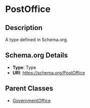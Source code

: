# PostOffice

## Description
A type defined in Schema.org.

## Schema.org Details
- **Type**: Type
- **URI**: https://schema.org/PostOffice

## Parent Classes
- [GovernmentOffice](../GovernmentOffice.md)

